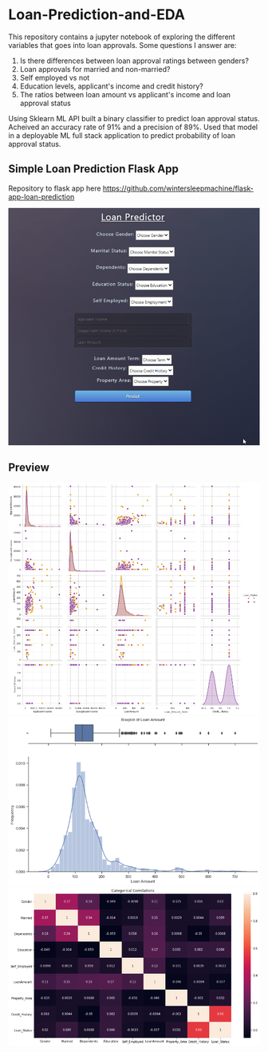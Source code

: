 # Loan-Prediction-and-EDA

This repository contains a jupyter notebook of exploring the different variables that goes into loan approvals. Some questions I answer are:
 1. Is there differences between loan approval ratings between genders?
 2. Loan approvals for married and non-married?
 3. Self employed vs not
 4. Education levels, applicant's income and credit history?
 5. The ratios between loan amount vs applicant's income and loan approval status
 
 
Using Sklearn ML API built a binary classifier to predict loan approval status. Acheived an accuracy rate of 91% and a precision of 89%. Used that model in a deployable ML full stack application to predict probability of loan approval status.



## Simple Loan Prediction Flask App

Repository to flask app here https://github.com/wintersleepmachine/flask-app-loan-prediction

![](loanpredictiongif.gif)



## Preview

![GitHub Logo](https://raw.githubusercontent.com/wintersleepmachine/Loan-Prediction-and-EDA/master/loanapproval%20graph.png)
![GitHub Logo](https://raw.githubusercontent.com/wintersleepmachine/Loan-Prediction-and-EDA/master/loanapproval%20graph2.png)
![GitHub Logo](https://raw.githubusercontent.com/wintersleepmachine/Loan-Prediction-and-EDA/master/loanapproval%20graph3.png)
